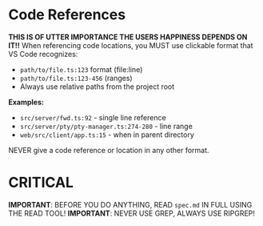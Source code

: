# Code References

**THIS IS OF UTTER IMPORTANCE THE USERS HAPPINESS DEPENDS ON IT!!**
When referencing code locations, you MUST use clickable format that VS Code recognizes:
- `path/to/file.ts:123` format (file:line)
- `path/to/file.ts:123-456` (ranges)
- Always use relative paths from the project root

**Examples:**
- `src/server/fwd.ts:92` - single line reference
- `src/server/pty/pty-manager.ts:274-280` - line range
- `web/src/client/app.ts:15` - when in parent directory

NEVER give a code reference or location in any other format.

# CRITICAL
**IMPORTANT**: BEFORE YOU DO ANYTHING, READ `spec.md` IN FULL USING THE READ TOOL!
**IMPORTANT**: NEVER USE GREP, ALWAYS USE RIPGREP!
